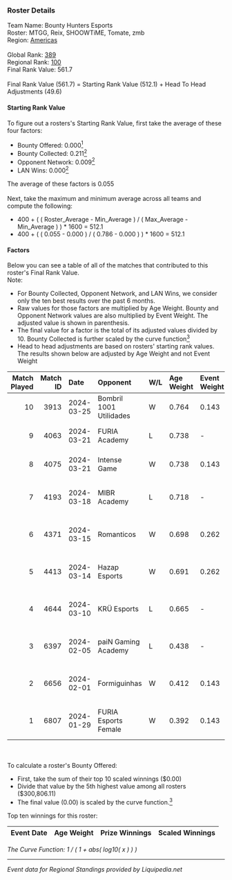 ### Roster Details<br />
Team Name: Bounty Hunters Esports<br />
Roster: MTGG, Reix, SHOOWTiME, Tomate, zmb<br />
Region: [Americas]( ../standings_americas.md)<br />
<br />
Global Rank: [389](../standings_global.md)<br />
Regional Rank: [100]( ../standings_americas.md)<br />
Final Rank Value:  561.7<br />
<br />
Final Rank Value (561.7) = Starting Rank Value (512.1) + Head To Head Adjustments (49.6)<br />

#### Starting Rank Value<br />
To figure out a rosters's Starting Rank Value, first take the average of these four factors:<br />
- Bounty Offered: 0.000[<sup>1</sup>](#table2)
- Bounty Collected: 0.211[<sup>2</sup>](#table1)
- Opponent Network: 0.009[<sup>2</sup>](#table1)
- LAN Wins: 0.000[<sup>2</sup>](#table1)

The average of these factors is 0.055<br />
<br />
Next, take the maximum and minimum average across all teams and compute the following:<br />
- 400 + ( ( Roster_Average - Min_Average ) / ( Max_Average - Min_Average ) ) * 1600 = 512.1
- 400 + ( ( 0.055 - 0.000 ) / ( 0.786 - 0.000 ) ) * 1600 = 512.1


#### Factors<br />
Below you can see a table of all of the matches that contributed to this roster's Final Rank Value.<br />
Note:<br />

- For Bounty Collected, Opponent Network, and LAN Wins, we consider only the ten best results over the past 6 months.
- Raw values for those factors are multiplied by Age Weight. Bounty and Opponent Network values are also multiplied by Event Weight. The adjusted value is shown in parenthesis.
- The final value for a factor is the total of its adjusted values divided by 10. Bounty Collected is further scaled by the curve function[<sup>3</sup>](#curveFunction)
- Head to head adjustments are based on rosters' starting rank values. The results shown below are adjusted by Age Weight and not Event Weight
<span id="table1"></span><br />


| Match Played | Match ID | Date       | Opponent                | W/L | Age Weight | Event Weight | Bounty Collected | Opponent Network | LAN Wins  | H2H Adj. | Roster                               |
| -: | -: | :- | :- | :- | :- | :- | :- | :- | :- | -: | :- |
|           10 |     3913 | 2024-03-25 | Bombril 1001 Utilidades | W   | 0.764      | 0.143        | 0.003 (0.000)    | 0.144 (0.016)    | 0 (0.000) |    16.49 | MTGG, Reix, SHOOWTiME, Tomate, zmb   |
|            9 |     4063 | 2024-03-21 | FURIA Academy           | L   | 0.738      | -            | -                | -                | -         |    -9.73 | MTGG, Reix, SHOOWTiME, Tomate, zmb   |
|            8 |     4075 | 2024-03-21 | Intense Game            | W   | 0.738      | 0.143        | 0.003 (0.000)    | 0.362 (0.038)    | 0 (0.000) |    17.02 | MTGG, Reix, SHOOWTiME, Tomate, zmb   |
|            7 |     4193 | 2024-03-18 | MIBR Academy            | L   | 0.718      | -            | -                | -                | -         |    -6.14 | lqk, MTGG, Reix, SHOOWTiME, souz4h   |
|            6 |     4371 | 2024-03-15 | Romanticos              | W   | 0.698      | 0.262        | 0.001 (0.000)    | 0.132 (0.024)    | 0 (0.000) |    14.55 | lqk, MTGG, Reix, SHOOWTiME, souz4h   |
|            5 |     4413 | 2024-03-14 | Hazap Esports           | W   | 0.691      | 0.262        | 0.000 (0.000)    | 0.037 (0.007)    | 0 (0.000) |    12.04 | lqk, MTGG, Reix, SHOOWTiME, souz4h   |
|            4 |     4644 | 2024-03-10 | KRÜ Esports             | L   | 0.665      | -            | -                | -                | -         |    -3.90 | lqk, MTGG, Reix, SHOOWTiME, souz4h   |
|            3 |     6397 | 2024-02-05 | paiN Gaming Academy     | L   | 0.438      | -            | -                | -                | -         |    -5.38 | ber, MTGG, pedrinzy, Reix, SHOOWTiME |
|            2 |     6656 | 2024-02-01 | Formiguinhas            | W   | 0.412      | 0.143        | 0.000 (0.000)    | 0.000 (0.000)    | 0 (0.000) |     4.28 | ber, MTGG, pedrinzy, Reix, SHOOWTiME |
|            1 |     6807 | 2024-01-29 | FURIA Esports Female    | W   | 0.392      | 0.143        | 0.018 (0.001)    | 0.159 (0.009)    | 0 (0.000) |    10.34 | ber, MTGG, pedrinzy, Reix, SHOOWTiME |

<br />
<span id="table2"></span><br />
To calculate a roster's Bounty Offered:<br />

- First, take the sum of their top 10 scaled winnings ($0.00)
- Divide that value by the 5th highest value among all rosters ($300,806.11)
- The final value (0.00) is scaled by the curve function.[<sup>3</sup>](#curveFunction)

Top ten winnings for this roster:<br />

| Event Date | Age Weight | Prize Winnings | Scaled Winnings |
| :- | -: | :- | :- |


<span id="curveFunction"></span>_The Curve Function: 1 / ( 1 + abs( log10( x ) ) )_<br />

---
_Event data for Regional Standings provided by Liquipedia.net_<br />
